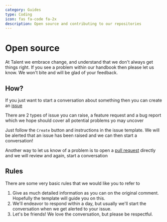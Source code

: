 ```yaml
---
category: Guides
type: Coding
icon: fas fa-code fa-2x
description: Open source and contributing to our repositories
---
```


# Open source 

At Talent we embrace change, and understand that we don't always get things right. If you see 
a problem within our handbook then please let us know. We won't bite and will be glad of your feedback.

## How?

If you just want to start a conversation about something then you can create an [issue](https://github.com/talent-consulting/talent-consulting.github.io/issues)

There are 2 types of issue you can raise, a feature request and a bug report which we hope should cover all potential problems yo may uncover

Just follow the `Create` button and instructions in the issue template. We will be alerted that an issue has been raised 
and we can then start a conversation!

Another way to let us know of a problem is to open a [pull request](https://github.com/talent-consulting/talent-consulting.github.io/pulls) directly 
and we will review and again, start a conversation

## Rules

There are some very basic rules that we would like you to refer to

1. Give as much detailed information as you can on the original comment. Hopefully the template will guide you on this.
2. We'll endeavor to respond within a day, but usually we'll start the conversation when we get alerted to your issue.
3. Let's be friends! We love the conversation, but please be respectful.